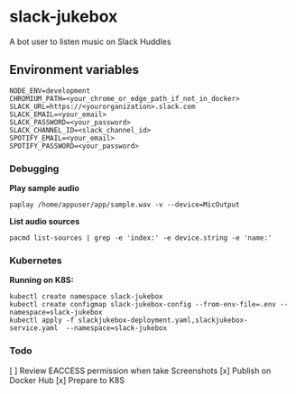 # slack-jukebox
A bot user to listen music on Slack Huddles


## Environment variables
```SH
NODE_ENV=development
CHROMIUM_PATH=<your_chrome_or_edge_path_if_not_in_docker>
SLACK_URL=https://<yourorganization>.slack.com
SLACK_EMAIL=<your_email>
SLACK_PASSWORD=<your_password>
SLACK_CHANNEL_ID=<slack_channel_id>
SPOTIFY_EMAIL=<your_email>
SPOTIFY_PASSWORD=<your_password>
```

### Debugging

**Play sample audio**
```SH
paplay /home/appuser/app/sample.wav -v --device=MicOutput
```

**List audio sources**
```SH
pacmd list-sources | grep -e 'index:' -e device.string -e 'name:'
```

### Kubernetes

**Running on K8S:**
```SH
kubectl create namespace slack-jukebox
kubectl create configmap slack-jukebox-config --from-env-file=.env --namespace=slack-jukebox
kubectl apply -f slackjukebox-deployment.yaml,slackjukebox-service.yaml  --namespace=slack-jukebox
```

### Todo
[ ] Review EACCESS permission when take Screenshots
[x] Publish on Docker Hub
[x] Prepare to K8S